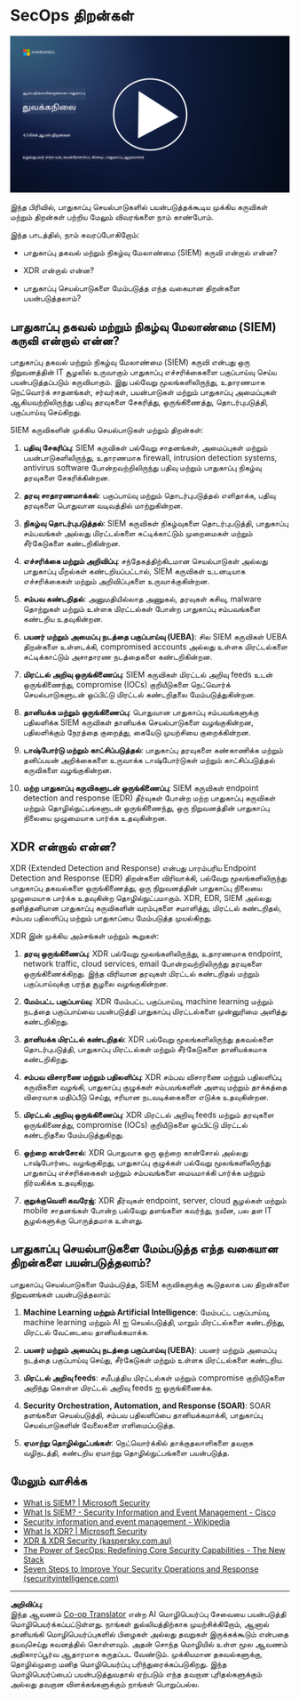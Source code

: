 <!--
CO_OP_TRANSLATOR_METADATA:
{
  "original_hash": "553eb694c89f1caca0694e8d8ab89e0e",
  "translation_date": "2025-10-11T11:30:26+00:00",
  "source_file": "4.3 SecOps capabilities.md",
  "language_code": "ta"
}
-->
# SecOps திறன்கள்

[![வீடியோவை பார்க்க](../../translated_images/4-3_placeholder.e6e2ff578a715178985449c7f550e382f9b199847b709653a5e0af6145a8e82f.ta.png)](https://learn-video.azurefd.net/vod/player?id=bdbc1c7c-307b-4519-b8ad-b142434c0461)

இந்த பிரிவில், பாதுகாப்பு செயல்பாடுகளில் பயன்படுத்தக்கூடிய முக்கிய கருவிகள் மற்றும் திறன்கள் பற்றிய மேலும் விவரங்களை நாம் காண்போம்.

இந்த பாடத்தில், நாம் கவரப்போகிறோம்:

- பாதுகாப்பு தகவல் மற்றும் நிகழ்வு மேலாண்மை (SIEM) கருவி என்றால் என்ன?

- XDR என்றால் என்ன?

- பாதுகாப்பு செயல்பாடுகளை மேம்படுத்த எந்த வகையான திறன்களை பயன்படுத்தலாம்?

## பாதுகாப்பு தகவல் மற்றும் நிகழ்வு மேலாண்மை (SIEM) கருவி என்றால் என்ன?

பாதுகாப்பு தகவல் மற்றும் நிகழ்வு மேலாண்மை (SIEM) கருவி என்பது ஒரு நிறுவனத்தின் IT சூழலில் உருவாகும் பாதுகாப்பு எச்சரிக்கைகளை பகுப்பாய்வு செய்ய பயன்படுத்தப்படும் கருவியாகும். இது பல்வேறு மூலங்களிலிருந்து, உதாரணமாக நெட்வொர்க் சாதனங்கள், சர்வர்கள், பயன்பாடுகள் மற்றும் பாதுகாப்பு அமைப்புகள் ஆகியவற்றிலிருந்து பதிவு தரவுகளை சேகரித்து, ஒருங்கிணைத்து, தொடர்புபடுத்தி, பகுப்பாய்வு செய்கிறது.

SIEM கருவிகளின் முக்கிய செயல்பாடுகள் மற்றும் திறன்கள்:

1. **பதிவு சேகரிப்பு**: SIEM கருவிகள் பல்வேறு சாதனங்கள், அமைப்புகள் மற்றும் பயன்பாடுகளிலிருந்து, உதாரணமாக firewall, intrusion detection systems, antivirus software போன்றவற்றிலிருந்து பதிவு மற்றும் பாதுகாப்பு நிகழ்வு தரவுகளை சேகரிக்கின்றன.

2. **தரவு சாதாரணமாக்கல்**: பகுப்பாய்வு மற்றும் தொடர்புபடுத்தல் எளிதாக்க, பதிவு தரவுகளை பொதுவான வடிவத்தில் மாற்றுகின்றன.

3. **நிகழ்வு தொடர்புபடுத்தல்**: SIEM கருவிகள் நிகழ்வுகளை தொடர்புபடுத்தி, பாதுகாப்பு சம்பவங்கள் அல்லது மிரட்டல்களை சுட்டிக்காட்டும் முறைமைகள் மற்றும் சீர்கேடுகளை கண்டறிகின்றன.

4. **எச்சரிக்கை மற்றும் அறிவிப்பு**: சந்தேகத்திற்கிடமான செயல்பாடுகள் அல்லது பாதுகாப்பு மீறல்கள் கண்டறியப்பட்டால், SIEM கருவிகள் உடனடியாக எச்சரிக்கைகள் மற்றும் அறிவிப்புகளை உருவாக்குகின்றன.

5. **சம்பவ கண்டறிதல்**: அனுமதியில்லாத அணுகல், தரவுகள் கசிவு, malware தொற்றுகள் மற்றும் உள்ளக மிரட்டல்கள் போன்ற பாதுகாப்பு சம்பவங்களை கண்டறிய உதவுகின்றன.

6. **பயனர் மற்றும் அமைப்பு நடத்தை பகுப்பாய்வு (UEBA)**: சில SIEM கருவிகள் UEBA திறன்களை உள்ளடக்கி, compromised accounts அல்லது உள்ளக மிரட்டல்களை சுட்டிக்காட்டும் அசாதாரண நடத்தைகளை கண்டறிகின்றன.

7. **மிரட்டல் அறிவு ஒருங்கிணைப்பு**: SIEM கருவிகள் மிரட்டல் அறிவு feeds உடன் ஒருங்கிணைந்து, compromise (IOCs) குறியீடுகளை நெட்வொர்க் செயல்பாடுகளுடன் ஒப்பிட்டு மிரட்டல் கண்டறிதலை மேம்படுத்துகின்றன.

8. **தானியக்க மற்றும் ஒருங்கிணைப்பு**: பொதுவான பாதுகாப்பு சம்பவங்களுக்கு பதிலளிக்க SIEM கருவிகள் தானியக்க செயல்பாடுகளை வழங்குகின்றன, பதிலளிக்கும் நேரத்தை குறைத்து, கையேடு முயற்சியை குறைக்கின்றன.

9. **டாஷ்போர்டு மற்றும் காட்சிப்படுத்தல்**: பாதுகாப்பு தரவுகளை கண்காணிக்க மற்றும் தனிப்பயன் அறிக்கைகளை உருவாக்க டாஷ்போர்டுகள் மற்றும் காட்சிப்படுத்தல் கருவிகளை வழங்குகின்றன.

10. **மற்ற பாதுகாப்பு கருவிகளுடன் ஒருங்கிணைப்பு**: SIEM கருவிகள் endpoint detection and response (EDR) தீர்வுகள் போன்ற மற்ற பாதுகாப்பு கருவிகள் மற்றும் தொழில்நுட்பங்களுடன் ஒருங்கிணைந்து, ஒரு நிறுவனத்தின் பாதுகாப்பு நிலையை முழுமையாக பார்க்க உதவுகின்றன.

## XDR என்றால் என்ன?

XDR (Extended Detection and Response) என்பது பாரம்பரிய Endpoint Detection and Response (EDR) திறன்களை விரிவாக்கி, பல்வேறு மூலங்களிலிருந்து பாதுகாப்பு தகவல்களை ஒருங்கிணைத்து, ஒரு நிறுவனத்தின் பாதுகாப்பு நிலையை முழுமையாக பார்க்க உதவுகின்ற தொழில்நுட்பமாகும். XDR, EDR, SIEM அல்லது தனித்தனியான பாதுகாப்பு கருவிகளின் வரம்புகளை சமாளித்து, மிரட்டல் கண்டறிதல், சம்பவ பதிலளிப்பு மற்றும் பாதுகாப்பை மேம்படுத்த முயல்கிறது.

XDR இன் முக்கிய அம்சங்கள் மற்றும் கூறுகள்:

1. **தரவு ஒருங்கிணைப்பு**: XDR பல்வேறு மூலங்களிலிருந்து, உதாரணமாக endpoint, network traffic, cloud services, email போன்றவற்றிலிருந்து தரவுகளை ஒருங்கிணைக்கிறது. இந்த விரிவான தரவுகள் மிரட்டல் கண்டறிதல் மற்றும் பகுப்பாய்வுக்கு பரந்த சூழலை வழங்குகின்றன.

2. **மேம்பட்ட பகுப்பாய்வு**: XDR மேம்பட்ட பகுப்பாய்வு, machine learning மற்றும் நடத்தை பகுப்பாய்வை பயன்படுத்தி பாதுகாப்பு மிரட்டல்களை முன்னுரிமை அளித்து கண்டறிகிறது.

3. **தானியக்க மிரட்டல் கண்டறிதல்**: XDR பல்வேறு மூலங்களிலிருந்து தகவல்களை தொடர்புபடுத்தி, பாதுகாப்பு மிரட்டல்கள் மற்றும் சீர்கேடுகளை தானியக்கமாக கண்டறிகிறது.

4. **சம்பவ விசாரணை மற்றும் பதிலளிப்பு**: XDR சம்பவ விசாரணை மற்றும் பதிலளிப்பு கருவிகளை வழங்கி, பாதுகாப்பு குழுக்கள் சம்பவங்களின் அளவு மற்றும் தாக்கத்தை விரைவாக மதிப்பீடு செய்து, சரியான நடவடிக்கைகளை எடுக்க உதவுகின்றன.

5. **மிரட்டல் அறிவு ஒருங்கிணைப்பு**: XDR மிரட்டல் அறிவு feeds மற்றும் தரவுகளை ஒருங்கிணைத்து, compromise (IOCs) குறியீடுகளை ஒப்பிட்டு மிரட்டல் கண்டறிதலை மேம்படுத்துகிறது.

6. **ஒற்றை கான்சோல்**: XDR பொதுவாக ஒரு ஒற்றை கான்சோல் அல்லது டாஷ்போர்டை வழங்குகிறது, பாதுகாப்பு குழுக்கள் பல்வேறு மூலங்களிலிருந்து பாதுகாப்பு எச்சரிக்கைகள் மற்றும் சம்பவங்களை மையமாக்கி பார்க்க மற்றும் நிர்வகிக்க உதவுகிறது.

7. **குறுக்குவெளி கவரேஜ்**: XDR தீர்வுகள் endpoint, server, cloud சூழல்கள் மற்றும் mobile சாதனங்கள் போன்ற பல்வேறு தளங்களை கவர்ந்து, நவீன, பல தள IT சூழல்களுக்கு பொருத்தமாக உள்ளது.

## பாதுகாப்பு செயல்பாடுகளை மேம்படுத்த எந்த வகையான திறன்களை பயன்படுத்தலாம்?

பாதுகாப்பு செயல்பாடுகளை மேம்படுத்த, SIEM கருவிகளுக்கு கூடுதலாக பல திறன்களை நிறுவனங்கள் பயன்படுத்தலாம்:

1. **Machine Learning மற்றும் Artificial Intelligence**: மேம்பட்ட பகுப்பாய்வு, machine learning மற்றும் AI ஐ செயல்படுத்தி, மாறும் மிரட்டல்களை கண்டறிந்து, மிரட்டல் வேட்டையை தானியக்கமாக்க.

2. **பயனர் மற்றும் அமைப்பு நடத்தை பகுப்பாய்வு (UEBA)**: பயனர் மற்றும் அமைப்பு நடத்தை பகுப்பாய்வு செய்து, சீர்கேடுகள் மற்றும் உள்ளக மிரட்டல்களை கண்டறிய.

3. **மிரட்டல் அறிவு feeds**: சமீபத்திய மிரட்டல்கள் மற்றும் compromise குறியீடுகளை அறிந்து கொள்ள மிரட்டல் அறிவு feeds ஐ ஒருங்கிணைக்க.

4. **Security Orchestration, Automation, and Response (SOAR)**: SOAR தளங்களை செயல்படுத்தி, சம்பவ பதிலளிப்பை தானியக்கமாக்கி, பாதுகாப்பு செயல்பாடுகளின் வேலைகளை எளிமைப்படுத்த.

5. **ஏமாற்று தொழில்நுட்பங்கள்**: நெட்வொர்க்கில் தாக்குதலாளிகளை தவறாக வழிநடத்தி, கண்டறிய ஏமாற்று தொழில்நுட்பங்களை பயன்படுத்த.

## மேலும் வாசிக்க

- [What is SIEM? | Microsoft Security](https://www.microsoft.com/security/business/security-101/what-is-siem?WT.mc_id=academic-96948-sayoung)
- [What Is SIEM? - Security Information and Event Management - Cisco](https://www.cisco.com/c/en/us/products/security/what-is-siem.html)
- [Security information and event management - Wikipedia](https://en.wikipedia.org/wiki/Security_information_and_event_management)
- [What Is XDR? | Microsoft Security](https://www.microsoft.com/security/business/security-101/what-is-xdr?WT.mc_id=academic-96948-sayoung)
- [XDR & XDR Security (kaspersky.com.au)](https://www.kaspersky.com.au/resource-center/definitions/what-is-xdr)
- [The Power of SecOps: Redefining Core Security Capabilities - The New Stack](https://thenewstack.io/the-power-of-secops-redefining-core-security-capabilities/)
- [Seven Steps to Improve Your Security Operations and Response (securityintelligence.com)](https://securityintelligence.com/seven-steps-to-improve-your-security-operations-and-response/)

---

**அறிவிப்பு**:  
இந்த ஆவணம் [Co-op Translator](https://github.com/Azure/co-op-translator) என்ற AI மொழிபெயர்ப்பு சேவையை பயன்படுத்தி மொழிபெயர்க்கப்பட்டுள்ளது. நாங்கள் துல்லியத்திற்காக முயற்சிக்கிறோம், ஆனால் தானியங்கி மொழிபெயர்ப்புகளில் பிழைகள் அல்லது தவறுகள் இருக்கக்கூடும் என்பதை தயவுசெய்து கவனத்தில் கொள்ளவும். அதன் சொந்த மொழியில் உள்ள மூல ஆவணம் அதிகாரப்பூர்வ ஆதாரமாக கருதப்பட வேண்டும். முக்கியமான தகவல்களுக்கு, தொழில்முறை மனித மொழிபெயர்ப்பு பரிந்துரைக்கப்படுகிறது. இந்த மொழிபெயர்ப்பைப் பயன்படுத்துவதால் ஏற்படும் எந்த தவறான புரிதல்களுக்கும் அல்லது தவறான விளக்கங்களுக்கும் நாங்கள் பொறுப்பல்ல.